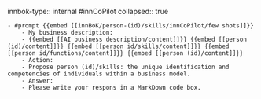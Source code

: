 innbok-type:: internal
#innCoPilot
collapsed:: true

	- #prompt {{embed [[innBoK/person-(id)/skills/innCoPilot/few shots]]}}
		- My business description:
		- {{embed [[AI business description/content]]}} {{embed [[person (id)/content]]}} {{embed [[person id/skills/content]]}} {{embed [[person id/functions/content]]}} {{embed [[person (id)/content]]}}
		- Action:
		- Propose person (id)/skills: the unique identification and competencies of individuals within a business model.
		- Answer:
		- Please write your respons in a MarkDown code box.
